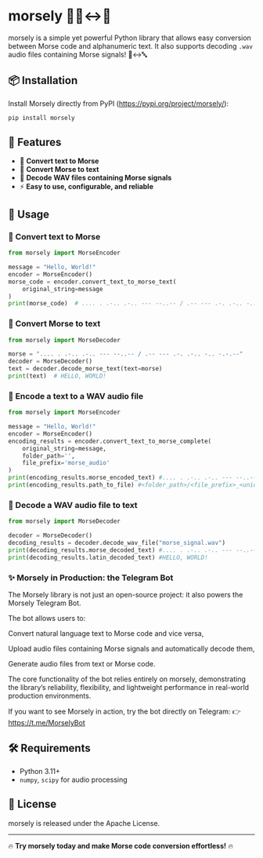 # morsely 🚀🔡↔️📡

morsely is a simple yet powerful Python library that allows easy 
conversion between Morse code and alphanumeric text. 
It also supports decoding `.wav` audio files containing Morse signals! 🎵↔️🔤

## 📦 Installation

Install Morsely directly from PyPI (https://pypi.org/project/morsely/):

```bash
pip install morsely
```

## 🚀 Features

- 🔡 **Convert text to Morse**
- 📡 **Convert Morse to text**
- 🎵 **Decode WAV files containing Morse signals**
- ⚡ **Easy to use, configurable, and reliable**

## 🚀 Usage

### 🔡 Convert text to Morse
```python
from morsely import MorseEncoder

message = "Hello, World!"
encoder = MorseEncoder()
morse_code = encoder.convert_text_to_morse_text(
    original_string=message
)
print(morse_code)  # .... . .-.. .-.. --- --..-- / .-- --- .-. .-.. -.. -.-.--
```

### 📡 Convert Morse to text
```python
from morsely import MorseDecoder

morse = ".... . .-.. .-.. --- --..-- / .-- --- .-. .-.. -.. -.-.--"
decoder = MorseDecoder()
text = decoder.decode_morse_text(text=morse)
print(text)  # HELLO, WORLD!
```

### 🎵 Encode a text to a WAV audio file
```python
from morsely import MorseEncoder

message = "Hello, World!"
encoder = MorseEncoder()
encoding_results = encoder.convert_text_to_morse_complete(
    original_string=message, 
    folder_path='',
    file_prefix='morse_audio'
)
print(encoding_results.morse_encoded_text) #.... . .-.. .-.. --- --..-- / .-- --- .-. .-.. -.. -.-.--
print(encoding_results.path_to_file) #<folder_path>/<file_prefix>_<unique_id>.wav
```



### 🎵 Decode a WAV audio file to text
```python
from morsely import MorseDecoder

decoder = MorseDecoder()
decoding_results = decoder.decode_wav_file("morse_signal.wav")
print(decoding_results.morse_decoded_text) #.... . .-.. .-.. --- --..-- / .-- --- .-. .-.. -.. -.-.--
print(decoding_results.latin_decoded_text) #HELLO, WORLD!
```

### ✨ Morsely in Production: the Telegram Bot
The Morsely library is not just an open-source project: it also powers the Morsely Telegram Bot.

The bot allows users to:

Convert natural language text to Morse code and vice versa,

Upload audio files containing Morse signals and automatically decode them,

Generate audio files from text or Morse code.

The core functionality of the bot relies entirely on morsely, demonstrating the library’s reliability, flexibility, and lightweight performance in real-world production environments.

If you want to see Morsely in action, try the bot directly on Telegram:
👉 https://t.me/MorselyBot

## 🛠️ Requirements

- Python 3.11+
- `numpy`, `scipy` for audio processing

## 📜 License

morsely is released under the Apache License.

---

🔥 **Try morsely today and make Morse code conversion effortless!** 🔥

